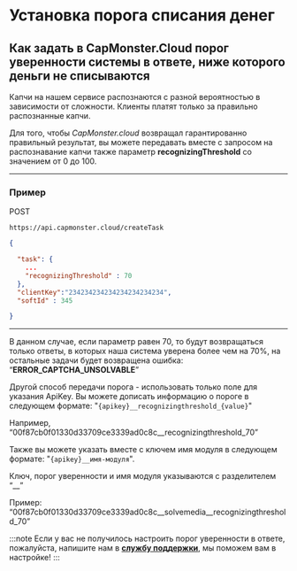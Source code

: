 ﻿---
sidebar_position: 6
---

# Установка порога списания денег

## Как задать в CapMonster.Cloud порог уверенности системы в ответе, ниже которого деньги не списываются

Капчи на нашем сервисе распознаются с разной вероятностью в зависимости от сложности. Клиенты платят только за правильно распознанные капчи.

Для того, чтобы *CapMonster.cloud* возвращал гарантированно правильный результат, вы можете передавать вместе с запросом на распознавание капчи также параметр **recognizingThreshold** со значением от 0 до 100.

---

### Пример

POST 
```http
https://api.capmonster.cloud/createTask
```
```json
{

  "task": { 
    ...
    "recognizingThreshold" : 70
  },
  "clientKey":"234234234234234234234234",
  "softId" : 345

}
```
---
В данном случае, если параметр равен 70, то будут возвращаться только ответы, в которых наша система уверена более чем на 70%, на остальные задачи будет возвращена ошибка: “**ERROR_CAPTCHA_UNSOLVABLE**”

Другой способ передачи порога - использовать только поле для указания ApiKey. Вы можете дописать информацию о пороге в следующем формате: "`{apikey}__recognizingthreshold_{value}`"

Например, “00f87cb0f01330d33709ce3339ad0c8c\_\_recognizingthreshold\_70”

Также вы можете указать вместе с ключем имя модуля в следующем формате: "`{apikey}__имя-модуля`".

Ключ, порог уверенности и имя модуля указываются с разделителем “\_\_”

Пример: “00f87cb0f01330d33709ce3339ad0c8c\_\_solvemedia\_\_recognizingthreshold\_70”

:::note
Если у вас не получилось настроить порог уверенности в ответе, пожалуйста, напишите нам в **[службу поддержки](https://helpdesk.zennolab.com/conversation/new)**, мы поможем вам в настройке!
:::

